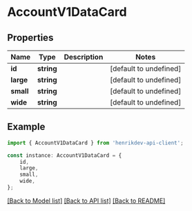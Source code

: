 # AccountV1DataCard


## Properties

Name | Type | Description | Notes
------------ | ------------- | ------------- | -------------
**id** | **string** |  | [default to undefined]
**large** | **string** |  | [default to undefined]
**small** | **string** |  | [default to undefined]
**wide** | **string** |  | [default to undefined]

## Example

```typescript
import { AccountV1DataCard } from 'henrikdev-api-client';

const instance: AccountV1DataCard = {
    id,
    large,
    small,
    wide,
};
```

[[Back to Model list]](../README.md#documentation-for-models) [[Back to API list]](../README.md#documentation-for-api-endpoints) [[Back to README]](../README.md)
